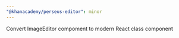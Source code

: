```yaml
---
"@khanacademy/perseus-editor": minor
---
```


Convert ImageEditor compoment to modern React class component
